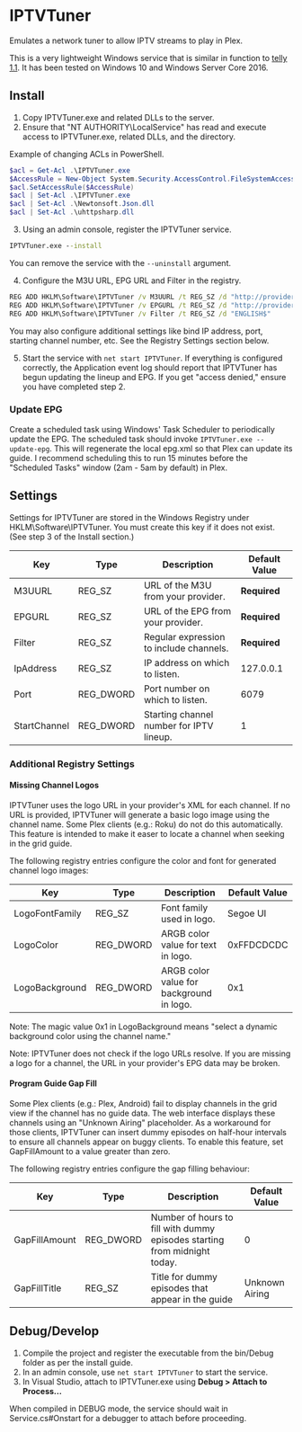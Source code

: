 # IPTVTuner

Emulates a network tuner to allow IPTV streams to play in Plex.

This is a very lightweight Windows service that is similar in function to [telly 1.1](https://github.com/tellytv/telly). It has been tested on Windows 10 and Windows Server Core 2016.

## Install

1. Copy IPTVTuner.exe and related DLLs to the server.
2. Ensure that "NT AUTHORITY\LocalService" has read and execute access to IPTVTuner.exe, related DLLs, and the directory.

Example of changing ACLs in PowerShell.

```powershell
$acl = Get-Acl .\IPTVTuner.exe
$AccessRule = New-Object System.Security.AccessControl.FileSystemAccessRule("NT AUTHORITY\LocalService","ReadAndExecute","Allow")
$acl.SetAccessRule($AccessRule)
$acl | Set-Acl .\IPTVTuner.exe
$acl | Set-Acl .\Newtonsoft.Json.dll
$acl | Set-Acl .\uhttpsharp.dll
```

3. Using an admin console, register the IPTVTuner service.
```cmd
IPTVTuner.exe --install
```
You can remove the service with the `--uninstall` argument.

4. Configure the M3U URL, EPG URL and Filter in the registry.

```cmd
REG ADD HKLM\Software\IPTVTuner /v M3UURL /t REG_SZ /d "http://provider.com/get.php..."
REG ADD HKLM\Software\IPTVTuner /v EPGURL /t REG_SZ /d "http://provider.com/xmltv.php..."
REG ADD HKLM\Software\IPTVTuner /v Filter /t REG_SZ /d "ENGLISH$"
```

You may also configure additional settings like bind IP address, port, starting channel number, etc. See the Registry Settings section below.

5. Start the service with `net start IPTVTuner`. If everything is configured correctly, the Application event log should report that IPTVTuner has begun updating the lineup and EPG. If you get "access denied," ensure you have completed step 2.

### Update EPG

Create a scheduled task using Windows' Task Scheduler to periodically update the EPG. The scheduled task should invoke `IPTVTuner.exe --update-epg`. This will regenerate the local epg.xml so that Plex can update its guide. I recommend scheduling this to run 15 minutes before the "Scheduled Tasks" window (2am - 5am by default) in Plex.

## Settings

Settings for IPTVTuner are stored in the Windows Registry under HKLM\Software\IPTVTuner. You must create this key if it does not exist. (See step 3 of the Install section.)

| Key | Type | Description | Default Value |
| --- | --- | --- | --- |
| M3UURL | REG_SZ | URL of the M3U from your provider. | **Required** |
| EPGURL | REG_SZ | URL of the EPG from your provider. | **Required** |
| Filter | REG_SZ | Regular expression to include channels. | **Required** |
| IpAddress | REG_SZ | IP address on which to listen. | 127.0.0.1 |
| Port | REG_DWORD | Port number on which to listen. | 6079 |
| StartChannel | REG_DWORD | Starting channel number for IPTV lineup. | 1 |

### Additional Registry Settings

#### Missing Channel Logos

IPTVTuner uses the logo URL in your provider's XML for each channel. If no URL is provided, IPTVTuner will generate a basic logo image using the channel name. Some Plex clients (e.g.: Roku) do not do this automatically. This feature is intended to make it easer to locate a channel when seeking in the grid guide.

The following registry entries configure the color and font for generated channel logo images:

| Key | Type | Description | Default Value |
| --- | --- | --- | --- |
| LogoFontFamily | REG_SZ | Font family used in logo. | Segoe UI |
| LogoColor | REG_DWORD | ARGB color value for text in logo. | 0xFFDCDCDC |
| LogoBackground | REG_DWORD | ARGB color value for background in logo. | 0x1 |

Note: The magic value 0x1 in LogoBackground means "select a dynamic background color using the channel name."

Note: IPTVTuner does not check if the logo URLs resolve. If you are missing a logo for a channel, the URL in your provider's EPG data may be broken.

#### Program Guide Gap Fill

Some Plex clients (e.g.: Plex, Android) fail to display channels in the grid view if the channel has no guide data. The web interface displays these channels using an "Unknown Airing" placeholder. As a workaround for those clients, IPTVTuner can insert dummy episodes on half-hour intervals to ensure all channels appear on buggy clients. To enable this feature, set GapFillAmount to a value greater than zero.

The following registry entries configure the gap filling behaviour:

| Key | Type | Description | Default Value |
| --- | --- | --- | --- |
| GapFillAmount | REG_DWORD | Number of hours to fill with dummy episodes starting from midnight today. | 0 |
| GapFillTitle | REG_SZ | Title for dummy episodes that appear in the guide | Unknown Airing |

## Debug/Develop

1. Compile the project and register the executable from the bin/Debug folder as per the install guide.
2. In an admin console, use `net start IPTVTuner` to start the service.
3. In Visual Studio, attach to IPTVTuner.exe using __Debug > Attach to Process...__

When compiled in DEBUG mode, the service should wait in Service.cs#Onstart for a debugger to attach before proceeding.
